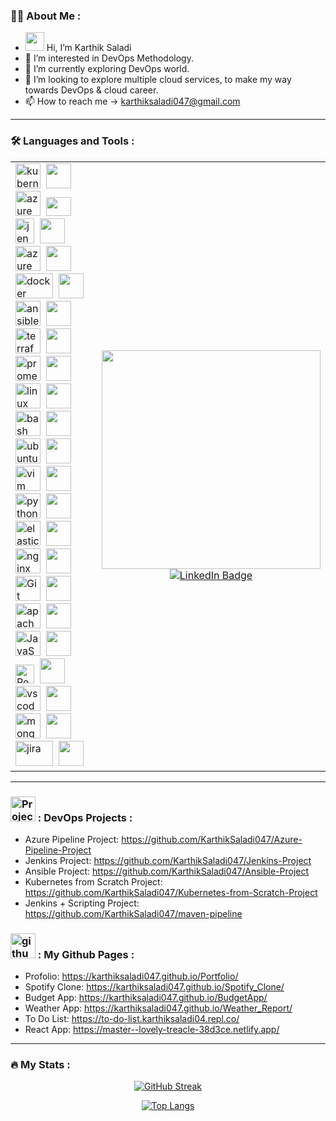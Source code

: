 ### :man_technologist: About Me :

- <img src="https://media.giphy.com/media/hvRJCLFzcasrR4ia7z/giphy.gif" width="30"/> Hi, I’m Karthik Saladi
- 👀 I’m interested in DevOps Methodology.
- 🌱 I’m currently exploring DevOps world.
- 💞️ I’m looking to explore multiple cloud services, to make my way towards DevOps & cloud career.
- 📫 How to reach me -> karthiksaladi047@gmail.com

---
### :hammer_and_wrench: Languages and Tools :
<table>
  <tr>
     <td>
      <div>
        <img src="https://cdn2.iconfinder.com/data/icons/mixd/512/16_kubernetes-512.png" title="kubernetes" alt="kubernetes" width="40" height="40"/>&nbsp;
        <img src="https://th.bing.com/th/id/R.7ac00e348edd34a34941c0c4d32482be?rik=EqQ4Z0KMdrnzDA&riu=http%3a%2f%2fwww.pngall.com%2fwp-content%2fuploads%2f5%2fVertical-Line-PNG-File.png&ehk=AxOafPa9UZu8CmwQaDPXmne7sLF79nBvd04T85fnMNQ%3d&risl=&pid=ImgRaw&r=0" width="40" height="40"/>&nbsp;
        <img src="https://www.vaisulweb.com/wp-content/uploads/2019/02/azure_logo_794_new.png" title="azure" alt="azure" width="40" height="40"/>&nbsp;
        <img src="https://th.bing.com/th/id/R.7ac00e348edd34a34941c0c4d32482be?rik=EqQ4Z0KMdrnzDA&riu=http%3a%2f%2fwww.pngall.com%2fwp-content%2fuploads%2f5%2fVertical-Line-PNG-File.png&ehk=AxOafPa9UZu8CmwQaDPXmne7sLF79nBvd04T85fnMNQ%3d&risl=&pid=ImgRaw&r=0" width="40" height="30"/>&nbsp;
        <img src="https://www.tentwentyfour.lu/media/img/knowhow/ci/jenkins-400by552-0c87a8.png" title="jenkins" alt="jenkins" width="30" height="40"/>&nbsp;
        <img src="https://th.bing.com/th/id/R.7ac00e348edd34a34941c0c4d32482be?rik=EqQ4Z0KMdrnzDA&riu=http%3a%2f%2fwww.pngall.com%2fwp-content%2fuploads%2f5%2fVertical-Line-PNG-File.png&ehk=AxOafPa9UZu8CmwQaDPXmne7sLF79nBvd04T85fnMNQ%3d&risl=&pid=ImgRaw&r=0" width="40" height="40"/>&nbsp;
        <img src="https://cdn.iconscout.com/icon/free/png-512/azure-devops-3628645-3029870.png" title="azureDevOps" alt="azureDevOps" width="40" height="40"/>&nbsp;
        <img src="https://th.bing.com/th/id/R.7ac00e348edd34a34941c0c4d32482be?rik=EqQ4Z0KMdrnzDA&riu=http%3a%2f%2fwww.pngall.com%2fwp-content%2fuploads%2f5%2fVertical-Line-PNG-File.png&ehk=AxOafPa9UZu8CmwQaDPXmne7sLF79nBvd04T85fnMNQ%3d&risl=&pid=ImgRaw&r=0" width="40" height="40"/>&nbsp;
        <img src="https://developers.redhat.com/sites/default/files/styles/article_feature/public/blog/2015/01/docker-whale-home-logo.png" title="docker" alt="docker" width="60" height="40"/>&nbsp;
        <img src="https://th.bing.com/th/id/R.7ac00e348edd34a34941c0c4d32482be?rik=EqQ4Z0KMdrnzDA&riu=http%3a%2f%2fwww.pngall.com%2fwp-content%2fuploads%2f5%2fVertical-Line-PNG-File.png&ehk=AxOafPa9UZu8CmwQaDPXmne7sLF79nBvd04T85fnMNQ%3d&risl=&pid=ImgRaw&r=0" width="40" height="40"/>&nbsp;
        <img src="https://stafwag.github.io/blog/images/ansible-logo-red-t.png"  title="ansible" alt="ansible" width="40" height="40"/>&nbsp;
        <img src="https://th.bing.com/th/id/R.7ac00e348edd34a34941c0c4d32482be?rik=EqQ4Z0KMdrnzDA&riu=http%3a%2f%2fwww.pngall.com%2fwp-content%2fuploads%2f5%2fVertical-Line-PNG-File.png&ehk=AxOafPa9UZu8CmwQaDPXmne7sLF79nBvd04T85fnMNQ%3d&risl=&pid=ImgRaw&r=0" width="40" height="40"/>&nbsp;
        <img src="https://atix.de/wp-content/uploads/Terraform-Logo-1.png" title="terraform" alt="terraform" width="40" height="40"/>&nbsp;
        <img src="https://th.bing.com/th/id/R.7ac00e348edd34a34941c0c4d32482be?rik=EqQ4Z0KMdrnzDA&riu=http%3a%2f%2fwww.pngall.com%2fwp-content%2fuploads%2f5%2fVertical-Line-PNG-File.png&ehk=AxOafPa9UZu8CmwQaDPXmne7sLF79nBvd04T85fnMNQ%3d&risl=&pid=ImgRaw&r=0" width="40" height="40"/>&nbsp;
        <img src="https://cdn.freebiesupply.com/logos/large/2x/prometheus-logo-png-transparent.png" title="prometheus" alt="prometheus" width="40" height="40"/>&nbsp;
        <img src="https://th.bing.com/th/id/R.7ac00e348edd34a34941c0c4d32482be?rik=EqQ4Z0KMdrnzDA&riu=http%3a%2f%2fwww.pngall.com%2fwp-content%2fuploads%2f5%2fVertical-Line-PNG-File.png&ehk=AxOafPa9UZu8CmwQaDPXmne7sLF79nBvd04T85fnMNQ%3d&risl=&pid=ImgRaw&r=0" width="40" height="40"/>&nbsp;
        <img src="https://cdn.freebiesupply.com/logos/large/2x/linux-tux-1-logo-png-transparent.png" title="linux" alt="linux" width="40" height="40"/>&nbsp;
        <img src="https://th.bing.com/th/id/R.7ac00e348edd34a34941c0c4d32482be?rik=EqQ4Z0KMdrnzDA&riu=http%3a%2f%2fwww.pngall.com%2fwp-content%2fuploads%2f5%2fVertical-Line-PNG-File.png&ehk=AxOafPa9UZu8CmwQaDPXmne7sLF79nBvd04T85fnMNQ%3d&risl=&pid=ImgRaw&r=0" width="40" height="40"/>&nbsp;
        <img src="https://keestalkstech.com/wp-content/uploads/2019/08/bash-logo-300x300.png" title="bash" alt="bash" width="40" height="40"/>&nbsp;
        <img src="https://th.bing.com/th/id/R.7ac00e348edd34a34941c0c4d32482be?rik=EqQ4Z0KMdrnzDA&riu=http%3a%2f%2fwww.pngall.com%2fwp-content%2fuploads%2f5%2fVertical-Line-PNG-File.png&ehk=AxOafPa9UZu8CmwQaDPXmne7sLF79nBvd04T85fnMNQ%3d&risl=&pid=ImgRaw&r=0" width="40" height="40"/>&nbsp;
        <img src="https://cdn4.iconfinder.com/data/icons/logos-and-brands/512/348_Ubuntu_logo-512.png" title="ubuntu" alt="ubuntu" width="40" height="40"/>&nbsp;
        <img src="https://th.bing.com/th/id/R.7ac00e348edd34a34941c0c4d32482be?rik=EqQ4Z0KMdrnzDA&riu=http%3a%2f%2fwww.pngall.com%2fwp-content%2fuploads%2f5%2fVertical-Line-PNG-File.png&ehk=AxOafPa9UZu8CmwQaDPXmne7sLF79nBvd04T85fnMNQ%3d&risl=&pid=ImgRaw&r=0" width="40" height="40"/>&nbsp;
        <img src="https://upload.wikimedia.org/wikipedia/commons/thumb/9/9f/Vimlogo.svg/1200px-Vimlogo.svg.png" title="vim"  alt="vim" width="40" height="40"/>&nbsp;
        <img src="https://th.bing.com/th/id/R.7ac00e348edd34a34941c0c4d32482be?rik=EqQ4Z0KMdrnzDA&riu=http%3a%2f%2fwww.pngall.com%2fwp-content%2fuploads%2f5%2fVertical-Line-PNG-File.png&ehk=AxOafPa9UZu8CmwQaDPXmne7sLF79nBvd04T85fnMNQ%3d&risl=&pid=ImgRaw&r=0" width="40" height="40"/>&nbsp;
        <img src="https://cdn3.iconfinder.com/data/icons/logos-and-brands-adobe/512/267_Python-1024.png" title="python" alt="python" width="40" height="40"/>&nbsp;
        <img src="https://th.bing.com/th/id/R.7ac00e348edd34a34941c0c4d32482be?rik=EqQ4Z0KMdrnzDA&riu=http%3a%2f%2fwww.pngall.com%2fwp-content%2fuploads%2f5%2fVertical-Line-PNG-File.png&ehk=AxOafPa9UZu8CmwQaDPXmne7sLF79nBvd04T85fnMNQ%3d&risl=&pid=ImgRaw&r=0" width="40" height="40"/>&nbsp;
        <img src="https://www.outsourcing-web.com/wp-content/uploads/2018/09/elastic-elasticsearch-logo-png-transparent-300x300.png" title="elasticsearch" alt="elasticsearch" width="40" height="40"/>&nbsp;
        <img src="https://th.bing.com/th/id/R.7ac00e348edd34a34941c0c4d32482be?rik=EqQ4Z0KMdrnzDA&riu=http%3a%2f%2fwww.pngall.com%2fwp-content%2fuploads%2f5%2fVertical-Line-PNG-File.png&ehk=AxOafPa9UZu8CmwQaDPXmne7sLF79nBvd04T85fnMNQ%3d&risl=&pid=ImgRaw&r=0" width="40" height="40"/>&nbsp;
        <img src="https://www.splunk.com/content/dam/splunk-blogs/images/2017/02/nginx-logo.png" title="nginx" alt="nginx" width="40" height="40"/>&nbsp;
        <img src="https://th.bing.com/th/id/R.7ac00e348edd34a34941c0c4d32482be?rik=EqQ4Z0KMdrnzDA&riu=http%3a%2f%2fwww.pngall.com%2fwp-content%2fuploads%2f5%2fVertical-Line-PNG-File.png&ehk=AxOafPa9UZu8CmwQaDPXmne7sLF79nBvd04T85fnMNQ%3d&risl=&pid=ImgRaw&r=0" width="40" height="40"/>&nbsp;
        <img src="https://cdn.freebiesupply.com/logos/large/2x/git-icon-logo-png-transparent.png" title="Git" alt="Git" width="40" height="40"/>&nbsp;
        <img src="https://th.bing.com/th/id/R.7ac00e348edd34a34941c0c4d32482be?rik=EqQ4Z0KMdrnzDA&riu=http%3a%2f%2fwww.pngall.com%2fwp-content%2fuploads%2f5%2fVertical-Line-PNG-File.png&ehk=AxOafPa9UZu8CmwQaDPXmne7sLF79nBvd04T85fnMNQ%3d&risl=&pid=ImgRaw&r=0" width="40" height="40"/>&nbsp;
        <img src="https://compo.sr/data_custom/images/docs/tut_windows/apache.png" title="apache" alt="apache" width="40" height="40"/>&nbsp;
        <img src="https://th.bing.com/th/id/R.7ac00e348edd34a34941c0c4d32482be?rik=EqQ4Z0KMdrnzDA&riu=http%3a%2f%2fwww.pngall.com%2fwp-content%2fuploads%2f5%2fVertical-Line-PNG-File.png&ehk=AxOafPa9UZu8CmwQaDPXmne7sLF79nBvd04T85fnMNQ%3d&risl=&pid=ImgRaw&r=0" width="40" height="40"/>&nbsp;
        <img src="https://cdn.iconscout.com/icon/free/png-512/javascript-2038874-1720087.png" title="JavaScript" alt="JavaScript" width="40" height="40"/>&nbsp;
        <img src="https://th.bing.com/th/id/R.7ac00e348edd34a34941c0c4d32482be?rik=EqQ4Z0KMdrnzDA&riu=http%3a%2f%2fwww.pngall.com%2fwp-content%2fuploads%2f5%2fVertical-Line-PNG-File.png&ehk=AxOafPa9UZu8CmwQaDPXmne7sLF79nBvd04T85fnMNQ%3d&risl=&pid=ImgRaw&r=0" width="40" height="40"/>&nbsp;
        <img src="https://coder.clothing/images/stories/virtuemart/product/resized/react-logo_418x418.png" title="React" alt="React" width="30" height="30"/>&nbsp;
        <img src="https://th.bing.com/th/id/R.7ac00e348edd34a34941c0c4d32482be?rik=EqQ4Z0KMdrnzDA&riu=http%3a%2f%2fwww.pngall.com%2fwp-content%2fuploads%2f5%2fVertical-Line-PNG-File.png&ehk=AxOafPa9UZu8CmwQaDPXmne7sLF79nBvd04T85fnMNQ%3d&risl=&pid=ImgRaw&r=0" width="40" height="40"/>&nbsp;
        <img src="https://static-00.iconduck.com/assets.00/file-type-vscode-icon-512x508-376y62ux.png" title="vscode"  alt="vscode" width="40" height="40"/>&nbsp;
        <img src="https://th.bing.com/th/id/R.7ac00e348edd34a34941c0c4d32482be?rik=EqQ4Z0KMdrnzDA&riu=http%3a%2f%2fwww.pngall.com%2fwp-content%2fuploads%2f5%2fVertical-Line-PNG-File.png&ehk=AxOafPa9UZu8CmwQaDPXmne7sLF79nBvd04T85fnMNQ%3d&risl=&pid=ImgRaw&r=0" width="40" height="40"/>&nbsp;
        <img src="https://pluspng.com/img-png/logo-mongodb-png-mongodb-logo-anything-but-the-simplest-of-web-applications-requires-a-database-to-store-and-serve-content-from-choosing-the-right-database-and-structuring-413.png" title="mongodb" alt="mongodb" width="40" height="40"/>&nbsp;
        <img src="https://th.bing.com/th/id/R.7ac00e348edd34a34941c0c4d32482be?rik=EqQ4Z0KMdrnzDA&riu=http%3a%2f%2fwww.pngall.com%2fwp-content%2fuploads%2f5%2fVertical-Line-PNG-File.png&ehk=AxOafPa9UZu8CmwQaDPXmne7sLF79nBvd04T85fnMNQ%3d&risl=&pid=ImgRaw&r=0" width="40" height="40"/>&nbsp;
        <img src="https://www.device42.com/wp-content/uploads/2019/07/jira-logo-gradient-blue@2x.png" title="jira" alt="jira" width="60" height="40"/>&nbsp;
        <img src="https://th.bing.com/th/id/R.7ac00e348edd34a34941c0c4d32482be?rik=EqQ4Z0KMdrnzDA&riu=http%3a%2f%2fwww.pngall.com%2fwp-content%2fuploads%2f5%2fVertical-Line-PNG-File.png&ehk=AxOafPa9UZu8CmwQaDPXmne7sLF79nBvd04T85fnMNQ%3d&risl=&pid=ImgRaw&r=0" width="40" height="40"/>&nbsp;
      </div>
    </td>
    <td>
      <div id="header" align="center">
        <img src="https://media.giphy.com/media/f3iwJFOVOwuy7K6FFw/giphy.gif" width="350">
        <div id="badges">
            <a href="https://www.linkedin.com/in/sai-sampath-karthik-saladi-76a42a259">
              <img src="https://img.shields.io/badge/LinkedIn-blue?style=for-the-badge&logo=linkedin&logoColor=white" alt="LinkedIn Badge"/>
            </a><br>
            <img src="https://komarev.com/ghpvc/?username=KarthikSaladi047&style=flat-square&color=blue" alt=""/>
        </div>
      </div>
    </td>
  </tr>
</table>

---
### <img src="https://cdn-icons-png.flaticon.com/512/1087/1087815.png" title="Projects" alt="Projects" width="40" height="40"/> : DevOps Projects :
- Azure Pipeline Project: https://github.com/KarthikSaladi047/Azure-Pipeline-Project
- Jenkins Project: https://github.com/KarthikSaladi047/Jenkins-Project
- Ansible Project: https://github.com/KarthikSaladi047/Ansible-Project
- Kubernetes from Scratch Project: https://github.com/KarthikSaladi047/Kubernetes-from-Scratch-Project
- Jenkins + Scripting Project: https://github.com/KarthikSaladi047/maven-pipeline

### <img src="https://logos-download.com/wp-content/uploads/2016/09/GitHub_logo.png" title="github" alt="github" width="40" height="40"/> : My Github Pages :

- Profolio: https://karthiksaladi047.github.io/Portfolio/
- Spotify Clone: https://karthiksaladi047.github.io/Spotify_Clone/
- Budget App: https://karthiksaladi047.github.io/BudgetApp/
- Weather App: https://karthiksaladi047.github.io/Weather_Report/
- To Do List: https://to-do-list.karthiksaladi04.repl.co/
- React App: https://master--lovely-treacle-38d3ce.netlify.app/

---

### :fire: My Stats :
<div id="stats" align="center">
  
  [![GitHub Streak](http://github-readme-streak-stats.herokuapp.com?user=KarthikSaladi047&theme=dark&hide_border=true&border_radius=60&date_format=j%20M%5B%20Y%5D)](https://git.io/streak-stats)

  [![Top Langs](https://github-readme-stats.vercel.app/api/top-langs/?username=KarthikSaladi047&layout=compact)](https://github.com/anuraghazra/github-readme-stats)
</div>


<!---
KarthikSaladi047/KarthikSaladi047 is a ✨ special ✨ repository because its `README.md` (this file) appears on your GitHub profile.
You can click the Preview link to take a look at your changes.
--->
